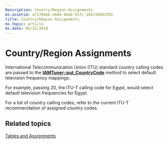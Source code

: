 ```yaml
---
Description: Country/Region Assignments
ms.assetid: a71784eb-e6b4-4dab-91fc-103c39dd1591
title: Country/Region Assignments
ms.topic: article
ms.date: 05/31/2018
---
```


# Country/Region Assignments

International Telecommunication Union (ITU) standard country calling codes are passed to the [**IAMTuner::put\_CountryCode**](/windows/desktop/api/Strmif/nf-strmif-iamtuner-put_countrycode) method to select default television frequency mappings.

For example, passing 20, the ITU-T calling code for Egypt, would select default television frequencies for Egypt.

For a list of country calling codes, refer to the current ITU-T recommendation of assigned country codes.

## Related topics

<dl> <dt>

[Tables and Assignments](tables-and-assignments.md)
</dt> </dl>

 

 



